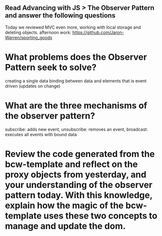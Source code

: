 ## Read Advancing with JS > The Observer Pattern and answer the following questions

Today we reviewed MVC even more, working with local storage and deleting objects. afternoon work: https://github.com/Jaron-Warren/sporting_goods

# What problems does the Observer Pattern seek to solve?

creating a single data binding between data and elements that is event driven (updates on change)

# What are the three mechanisms of the observer pattern?

subscribe: adds new event, unsubscribe: removes an event, broadcast: executes all events with bound data

# Review the code generated from the bcw-template and reflect on the proxy objects from yesterday, and your understanding of the observer pattern today. With this knowledge, explain how the magic of the bcw-template uses these two concepts to manage and update the dom.

